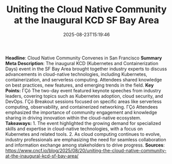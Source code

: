 ﻿---
title: "Uniting the Cloud Native Community at the Inaugural KCD SF Bay Area"
date: "2025-08-23T15:19:46"
category: "Markets"
summary: ""
slug: "uniting the cloud native community at the inaugural kcd sf b"
source_urls:
  - "https://www.cncf.io/blog/2025/08/20/uniting-the-cloud-native-community-at-the-inaugural-kcd-sf-bay-area/"
seo:
  title: "Uniting the Cloud Native Community at the Inaugural KCD SF Bay Area | Hash n Hedge"
  description: ""
  keywords: ["news", "markets", "brief"]
---
**Headline**: Cloud Native Community Convenes in San Francisco  **Summary Meta Description**: The inaugural KCD (Kubernetes and Containerization Days) event in the SF Bay Area brought together industry experts to discuss advancements in cloud-native technologies, including Kubernetes, containerization, and serverless computing. Attendees shared knowledge on best practices, new features, and emerging trends in the field.  **Key Points:**  ΓÇó The two-day event featured keynote speeches from industry leaders, covering topics such as Kubernetes adoption, cloud security, and DevOps. ΓÇó Breakout sessions focused on specific areas like serverless computing, observability, and containerized networking. ΓÇó Attendees emphasized the importance of community engagement and knowledge sharing in driving innovation within the cloud-native ecosystem.  **Takeaways:**  1. The event highlighted the growing demand for specialized skills and expertise in cloud-native technologies, with a focus on Kubernetes and related tools. 2. As cloud computing continues to evolve, industry professionals are emphasizing the need for seamless collaboration and information exchange among stakeholders to drive progress.  **Sources**: https://www.cncf.io/blog/2025/08/20/uniting-the-cloud-native-community-at-the-inaugural-kcd-sf-bay-area/ 
